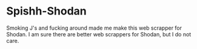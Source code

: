 # Spishh-Shodan
Smoking J's and fucking around made me make this web scrapper for Shodan. I am sure there are better web scrappers for Shodan, but I do not care. 
